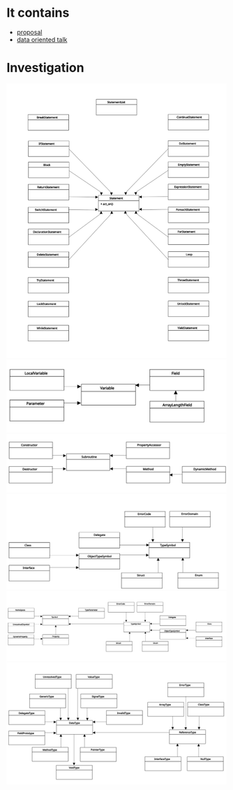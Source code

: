 

It contains
===========

- [proposal](proposal_freezed.md)
- [data oriented talk](data_oriented_talks)

Investigation
==============

![Class diagram for vala contructs](talks/diagrams/vala_statement_classes.svg)
![Class diagram for vala contructs](talks/diagrams/vala_variable_classes.svg)
![Class diagram for vala contructs](talks/diagrams/vala_subroutine_classes.svg)
![Class diagram for vala contructs](talks/diagrams/vala_object_type_symbol_classes.svg)
![Class diagram for vala contructs](talks/diagrams/vala_symbol_classes.svg)
![Class diagram for vala contructs](talks/diagrams/vala_datatype_classes.svg)


